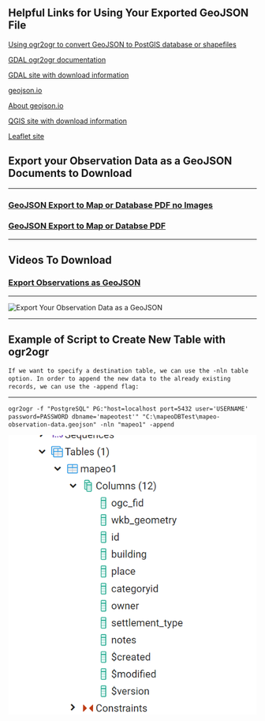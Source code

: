 ## Helpful Links for Using Your Exported GeoJSON File 

[Using ogr2ogr to convert GeoJSON to PostGIS database or shapefiles](https://morphocode.com/using-ogr2ogr-convert-data-formats-geojson-postgis-esri-geodatabase-shapefiles/)

[GDAL ogr2ogr documentation](https://gdal.org/programs/ogr2ogr.html)

[GDAL site with download information](https://gdal.org/)

[geojson.io](https://geojson.io/#map=2/20.0/0.0)

[About geojson.io](https://geojson.io/about.html)

[QGIS site with download information](https://qgis.org/en/site/)

[Leaflet site](https://leafletjs.com/)

## Export your Observation Data as a GeoJSON **Documents to Download**

---

### [GeoJSON Export to Map or Database PDF no Images](docsPDF/Sync.pdf)

### [GeoJSON Export to Map or Databse PDF ](docsPDF/SynchIMG.pdf)

---

## Videos To Download

### [Export Observations as GeoJSON](videos/ExportGeoJSON.mov)

---
![Export Your Observation Data as a GeoJSON](images/GeoJSONExport.png)

---

## Example of Script to Create New Table with ogr2ogr
    
    If we want to specify a destination table, we can use the -nln table option. In order to append the new data to the already existing records, we can use the -append flag:
---
    ogr2ogr -f "PostgreSQL" PG:"host=localhost port=5432 user='USERNAME' password=PASSWORD dbname='mapeotest'" "C:\mapeoDBTest\mapeo-observation-data.geojson" -nln "mapeo1" -append

![Mapeo PostgreSQL Table](images/dbTable.png)